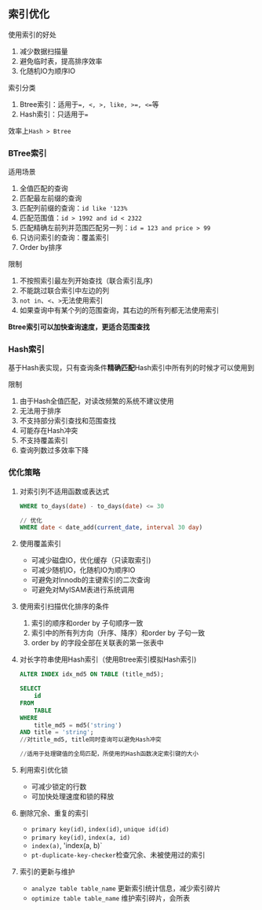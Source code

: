 ## 索引优化

使用索引的好处
1. 减少数据扫描量
1. 避免临时表，提高排序效率
1. 化随机IO为顺序IO

索引分类
1. Btree索引：适用于`=, <, >, like, >=, <=`等
1. Hash索引：只适用于`=`

效率上` Hash > Btree `

### BTree索引
适用场景
1. 全值匹配的查询
1. 匹配最左前缀的查询
1. 匹配列前缀的查询：`id like '123%`
1. 匹配范围值：`id > 1992 and id < 2322`
1. 匹配精确左前列并范围匹配另一列：`id = 123 and price > 99`
1. 只访问索引的查询：覆盖索引
1. Order by排序

限制
1. 不按照索引最左列开始查找（联合索引乱序)
1. 不能跳过联合索引中左边的列
1. `not in`、`<`、`>`无法使用索引
1. 如果查询中有某个列的范围查询，其右边的所有列都无法使用索引

**Btree索引可以加快查询速度，更适合范围查找**

### Hash索引
基于Hash表实现，只有查询条件**精确匹配**Hash索引中所有列的时候才可以使用到

限制
1. 由于Hash全值匹配，对读改频繁的系统不建议使用
1. 无法用于排序
1. 不支持部分索引查找和范围查找
1. 可能存在Hash冲突
1. 不支持覆盖索引
1. 查询列数过多效率下降


### 优化策略
1. 对索引列不适用函数或表达式
    ```sql
    WHERE to_days(date) - to_days(date) <= 30

    // 优化
    WHERE date < date_add(current_date, interval 30 day)
    ```

1. 使用覆盖索引
    - 可减少磁盘IO，优化缓存（只读取索引)
    - 可减少随机IO，化随机IO为顺序IO
    - 可避免对Innodb的主键索引的二次查询
    - 可避免对MyISAM表进行系统调用

1. 使用索引扫描优化排序的条件
    1. 索引的顺序和order by 子句顺序一致
    1. 索引中的所有列方向（升序、降序）和order by 子句一致
    1. order by 的字段全部在关联表的第一张表中

1. 对长字符串使用Hash索引（使用Btree索引模拟Hash索引)
    ```sql
    ALTER INDEX idx_md5 ON TABLE (title_md5);

    SELECT
        id
    FROM
        TABLE
    WHERE
        title_md5 = md5('string')
    AND title = 'string';
    //对title_md5, title同时查询可以避免Hash冲突

    //适用于处理键值的全局匹配，所使用的Hash函数决定索引键的大小
    ```

1. 利用索引优化锁
    - 可减少锁定的行数
    - 可加快处理速度和锁的释放

1. 删除冗余、重复的索引
    - `primary key(id)`, `index(id)`, `unique id(id)`
    - `primary key(id)`, `index(a, id)`
    - `index(a)`, 'index(a, b)`
    - `pt-duplicate-key-checker`检查冗余、未被使用过的索引

1. 索引的更新与维护
    - `analyze table table_name` 更新索引统计信息，减少索引碎片
    - `optimize table table_name` 维护索引碎片，会所表